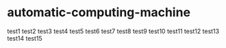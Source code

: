 # automatic-computing-machine

test1
test2
test3
test4
test5
test6
test7
test8
test9
test10
test11
test12
test13
test14
test15
